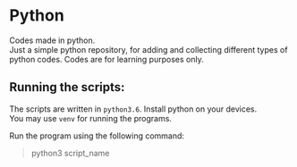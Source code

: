 # Python
Codes made in python. \
Just a simple python repository, for adding and collecting different types of python codes.
Codes are for learning purposes only.

## Running the scripts:
The scripts are written in `python3.6`. 
Install python on your devices. \
You may use `venv` for running the programs.


Run the program using the following command:
> python3 script_name

